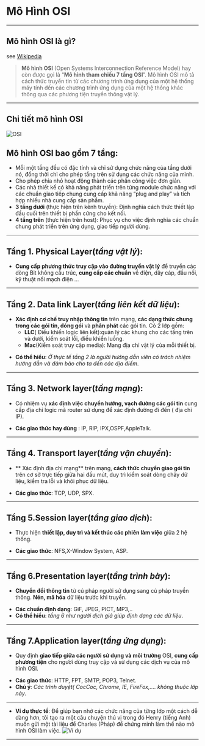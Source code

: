 #  Mô Hình OSI

----
## Mô hình OSI là gì?
see [Wikipedia](https://vi.wikipedia.org/wiki/M%C3%B4_h%C3%ACnh_OSI)

> **Mô hình OSI** (Open Systems Interconnection Reference Model) hay còn được gọi là “**Mô hình tham chiếu 7 tầng OSI**”. Mô hình OSI mô tả cách thức truyền tin từ các chương trình ứng dụng của một hệ thống máy tính đến các chương trình ứng dụng của một hệ thống khác thông qua các phương tiện truyền thông vật lý.

----
## Chi tiết mô hình OSI
![OSI](https://upload.wikimedia.org/wikipedia/commons/thumb/8/8d/OSI_Model_v1.svg/476px-OSI_Model_v1.svg.png)

## Mô hình OSI bao gồm 7 tầng:

 * Mỗi một tầng đều có đặc tính và chỉ sử dụng chức năng của tầng dưới nó, đồng thời chỉ cho phép tầng trên sử dụng các chức năng của mình.
 * Cho phép chia nhỏ hoạt động thành các phần công việc đơn giản.
 * Các nhà thiết kế có khả năng phát triển trên từng module chức năng với các chuẩn giao tiếp chung cung cấp khả năng “plug and play” và tích hợp nhiều nhà cung cấp sản phẩm.
 * **3 tầng dưới** (thực hiện trên kênh truyền): Định nghĩa cách thức thiết lập đầu cuối trên thiết bị phần cứng cho kết nối.
 * **4 tầng trên** (thực hiện trên host): Phục vụ cho việc định nghĩa các chuẩn chung phát triển trên ứng dụng, giao tiếp người dùng.

----
## Tầng 1. Physical Layer(*tầng vật lý*):
- **Cung cấp phương thức truy cập vào đường truyền vật lý** để truyền các dòng Bit không cấu trúc, **cung cấp các chuẩn** về điện, dây cáp, đầu nối, kỹ thuật nối mạch điện ...  

----
## Tầng 2. Data link Layer(*tầng liên kết dữ liệu*):
- **Xác định cơ chế truy nhập thông tin** trên mạng, **các dạng thức chung trong các gói tin, đóng gói** và **phân phát** các gói tin. Có 2 lớp gồm:
  * **LLC**( Điều khiển logic liên kết):quản lý các khung cho các tầng trên và dưới, kiểm soát lỗi, điều khiển luồng. 
  * **Mac**(Kiểm soát truy cập media): Mang địa chỉ vật lý của mỗi thiết bị.
* **Có thể hiểu**: *Ở thực tế tầng 2 là người hướng dẫn viên có trách nhiệm hướng dẫn và đảm bảo cho ta đến các địa điểm*.  

----
## Tầng 3. Network layer(*tầng mạng*):
- Có nhiệm vụ **xác định việc chuyển hướng, vạch đường các gói tin** cung cấp địa chỉ logic mã router sử dụng để xác định đường đi đến ( địa chỉ IP).
 * **Các giao thức hay dùng** : IP, RIP, IPX,OSPF,AppleTalk.

----
## Tầng 4. Transport layer(*tầng vận chuyển*):
- ** Xác định địa chỉ mạng** trên mạng, **cách thức chuyển giao gói tin** trên cơ sở trực tiếp giữa hai đầu mút, duy trì kiểm soát dòng chảy dữ liệu, kiểm tra lỗi và khôi phục dữ liệu.
 * **Các giao thức**: TCP, UDP, SPX.

----
## Tầng 5.Session layer(*tầng giao dịch*): 
- Thực hiện **thiết lập, duy trì và kết thúc các phiên làm việc** giữa 2 hệ thống.
 * **Các giao thức**: NFS,X-Window System, ASP.

----
## Tầng 6.Presentation layer(*tầng trình bày*):
- **Chuyển đổi thông tin** từ cú pháp người sử dụng sang cú pháp truyền thông. **Nén, mã hóa** dữ liệu trước khi truyền. 
 * **Các chuẩn định dạng**: GiF, JPEG, PICT, MP3,..  
* **Có thể hiểu**: *tầng 6 như người dịch giả giúp định dạng các dữ liệu*.  

----
## Tầng 7.Application layer(*tầng ứng dụng*):
- Quy định **giao tiếp giữa các người sử dụng và môi trường** OSI, **cung cấp phương tiện** cho người dùng truy cập và sử dụng các dịch vụ của mô hình OSI.
 * **Các giao thức**: HTTP, FPT, SMTP, POP3, Telnet.
* **Chú ý**: *Các trình duyệt( CocCoc, Chrome, IE, FireFox,.... không thuộc lớp này*.

----
* **Ví dụ thực tế**: Để giúp bạn nhớ các chức năng của từng lớp một cách dễ dàng hơn, tôi tạo ra một câu chuyện thú vị trong đó Henry (tiếng Anh) muốn gửi một tài liệu để Charles (Pháp) để chứng minh làm thế nào mô hình OSI làm việc.
![Ví dụ](http://www.9tut.com/images/ccna_self_study/OSI/OSI_7_layers_fun.jpg)
----


